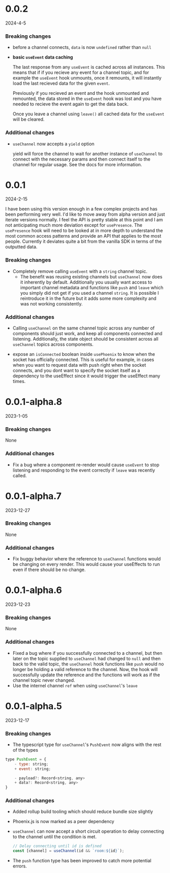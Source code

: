 # 0.0.2

2024-4-5

### Breaking changes
- before a channel connects, `data` is now `undefined` rather than `null`

- **basic `useEvent` data caching**

  The last response from any `useEvent` is cached across all instances. This means that if if you recieve any event for a channel topic, and for example the `useEvent` hook unmounts, once it remounts, it will instantly load the last recieved data for the given `event`.

  Previously if you recieved an event and the hook unmounted and remounted, the data stored in the `useEvent` hook was lost and you have needed to recieve the event again to get the data back.

  Once you leave a channel using `leave()` all cached data for the `useEvent` will be cleared.

### Additional changes
- `useChannel` now accepts a `yield` option

  yield will force the channel to wait for another instance of `useChannel` to connect with the necessary params and then connect itself to the channel for regular usage. See the docs for more information.
# 0.0.1

2024-2-15

I have been using this version enough in a few complex projects and has been performing very well. I'd like to move away from alpha version and just iterate versions normally. I feel the API is pretty stable at this point and I am not anticipating much more deviation except for `usePresence`. The `usePresence` hook will need to be looked at in more depth to understand the most common access patterns and provide an API that applies to the most people. Currently it deviates quite a bit from the vanilla SDK in terms of the outputted data.

### Breaking changes

- Completely remove calling `useEvent` with a `string` channel topic.
  - The benefit was reusing existing channels but `useChannel` now does it inherently by default. Additionally you usually want access to important channel metadata and functions like `push` and `leave` which you simply did not get if you used a channel `string`. It is possible I reintroduce it in the future but it adds some more complexity and was not working consistently.

### Additional changes

- Calling `useChannel` on the same channel topic across any number of components should just work, and keep all components connected and listening. Additionally, the state object should be consistent across all `useChannel` topics across components.

- expose an `isConnected` boolean inside `usePhoenix` to know when the socket has officially connected. This is useful for example, in cases when you want to request data with push right when the socket connects, and you dont want to specify the socket itself as a dependency to the useEffect since it would trigger the useEffect many times.
# 0.0.1-alpha.8

2023-1-05

### Breaking changes
None

### Additional changes
* Fix a bug where a component re-render would cause `useEvent` to stop listening and responding to the event correctly if `leave` was recently called.

# 0.0.1-alpha.7

2023-12-27

### Breaking changes

None

### Additional changes

- Fix buggy behavior where the reference to `useChannel` functions would be changing on every render. This would cause your useEffects to run even if there should be no change.

# 0.0.1-alpha.6

2023-12-23

### Breaking changes

None

### Additional changes

- Fixed a bug where if you successfully connected to a channel, but then later on the topic supplied to `useChannel` had changed to `null` and then back to the valid topic, the `useChannel` hook functions like `push` would no longer be holding a valid reference to the channel. Now, the hook will successfully update the reference and the functions will work as if the channel topic never changed.
- Use the internel channel `ref` when using `useChannel`'s `leave`

# 0.0.1-alpha.5

2023-12-17

### Breaking changes

- The typescript type for `useChannel`'s `PushEvent` now aligns with the rest of the types

```jsx
type PushEvent = {
	- type: string;
	+ event: string;

	- payload?: Record<string, any>
	+ data?: Record<string, any>
}
```

### Additional changes

- Added rollup build tooling which should reduce bundle size slightly
- Phoenix.js is now marked as a peer dependency
- `useChannel` can now accept a short circuit operation to delay connecting to the channel until the condition is met.

  ```jsx
  // Delay connecting until id is defined
  const [channel] = useChannel(id && `room:${id}`);
  ```

- The `push` function type has been improved to catch more potential errors.
